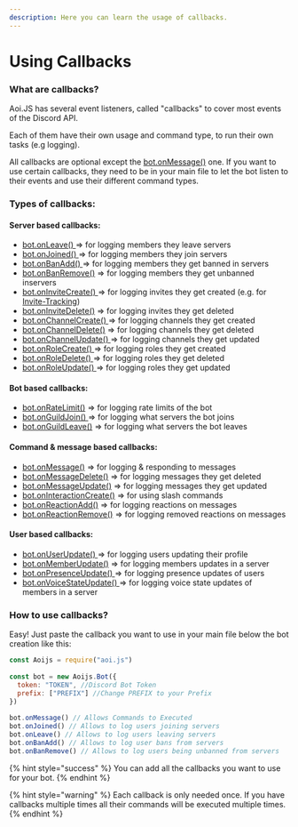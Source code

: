 ```yaml
---
description: Here you can learn the usage of callbacks.
---
```


# Using Callbacks

### What are callbacks?

Aoi.JS has several event listeners, called "callbacks" to cover most events of the Discord API.

Each of them have their own usage and command type, to run their own tasks \(e.g logging\).

All callbacks are optional except the [bot.onMessage\(\)](../../callbacks/bot.onmessage.md) one. If you want to use certain callbacks, they need to be in your main file to let the bot listen to their events and use their different command types.

### Types of callbacks:

#### Server based callbacks:

* [bot.onLeave\(\) ](../../callbacks/bot.onleave.md)=&gt; for logging members they leave servers
* [bot.onJoined\(\) ](../../callbacks/bot.onjoined.md)=&gt; for logging members they join servers
* [bot.onBanAdd\(\) ](../../callbacks/bot.onbanadd.md)=&gt; for logging members they get banned in servers
* [bot.onBanRemove\(\)](../../callbacks/bot.onbanremove.md) =&gt; for logging members they get unbanned inservers
* [bot.onInviteCreate\(\) ](../../callbacks/bot.oninvitecreate.md)=&gt; for logging invites they get created \(e.g. for [Invite-Tracking](../advanced-guides/invite-system.md)\)
* [bot.onInviteDelete\(\)](../../callbacks/bot.oninvitedelete.md) =&gt; for logging invites they get deleted
* [bot.onChannelCreate\(\) ](../../callbacks/bot.onchannelcreate.md)=&gt; for logging channels they get created
* [bot.onChannelDelete\(\)](../../callbacks/bot.onchanneldelete.md) =&gt; for logging channels they get deleted
* [bot.onChannelUpdate\(\) ](../../callbacks/bot.onchannelupdate.md)=&gt; for logging channels they get updated
* [bot.onRoleCreate\(\) ](../../callbacks/bot.onrolecreate.md)=&gt; for logging roles they get created
* [bot.onRoleDelete\(\) ](../../callbacks/bot.onroledelete.md)=&gt; for logging roles they get deleted
* [bot.onRoleUpdate\(\) ](../../callbacks/bot.onroleupdate.md)=&gt; for logging roles they get updated

#### Bot based callbacks:

* [bot.onRateLimit\(\)](../../callbacks/bot.onratelimit.md) =&gt; for logging rate limits of the bot
* [bot.onGuildJoin\(\) ](../../callbacks/bot.onguildadd.md)=&gt; for logging what servers the bot joins
* [bot.onGuildLeave\(\)](../../callbacks/bot.onguildleave.md) =&gt; for logging what servers the bot leaves

#### Command & message based callbacks:

* [bot.onMessage\(\)](../../callbacks/bot.onmessage.md) =&gt; for logging & responding to messages
* [bot.onMessageDelete\(\)](../../callbacks/bot.onmessagedelete.md) =&gt; for logging messages they get deleted
* [bot.onMessageUpdate\(\)](../../callbacks/bot.onmessageupdate.md) =&gt; for logging messages they get updated
* [bot.onInteractionCreate\(\)](../advanced-guides/slash-commands.md) =&gt; for using slash commands
* [bot.onReactionAdd\(\)](../../callbacks/bot.onreactionadd.md) =&gt; for logging reactions on messages
* [bot.onReactionRemove\(\)](../../callbacks/bot.onreactionremove.md) =&gt; for logging removed reactions on messages

#### User based callbacks:

* [bot.onUserUpdate\(\) ](../../callbacks/bot.onuserupdate.md)=&gt; for logging users updating their profile
* [bot.onMemberUpdate\(\)](../../callbacks/bot.onmemberupdate.md) =&gt; for logging members updates in a server
* [bot.onPresenceUpdate\(\) ](../../callbacks/bot.onpresenceupdate.md)=&gt; for logging presence updates of users
* [bot.onVoiceStateUpdate\(\) ](../../callbacks/bot.onvoicestateupdate.md)=&gt; for logging voice state updates of members in a server

### How to use callbacks?

Easy! Just paste the callback you want to use in your main file below the bot creation like this:

```javascript
const Aoijs = require("aoi.js")
 
const bot = new Aoijs.Bot({
  token: "TOKEN", //Discord Bot Token
  prefix: ["PREFIX"] //Change PREFIX to your Prefix
})
 
bot.onMessage() // Allows Commands to Executed
bot.onJoined() // Allows to log users joining servers
bot.onLeave() // Allows to log users leaving servers
bot.onBanAdd() // Allows to log user bans from servers
bot.onBanRemove() // Allows to log users being unbanned from servers
```

{% hint style="success" %}
You can add all the callbacks you want to use for your bot.
{% endhint %}

{% hint style="warning" %}
Each callback is only needed once. If you have callbacks multiple times all their commands will be executed multiple times.
{% endhint %}

